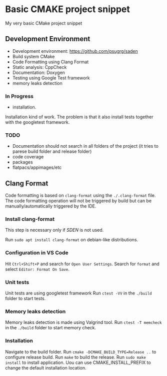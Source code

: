 # Basic CMAKE project snippet
My very basic CMake project snippet

## Development Environment
  - Development environment: https://github.com/psugrg/saden
  - Build system CMake
  - Code Formatting using Clang Format
  - Static analysis: CppCheck
  - Documentation: Doxygen
  - Testing using Google Test framework
  - memory leaks detection
### In Progress
  - installation.

  Installation kind of work. The problem is that it also install tests together with the googletest framework. 
### TODO
  - Documentation should not search in all folders of the project (it tries to parese build folder and release folder)
  - code coverage
  - packages
  - flatpacs/appimages/etc


## Clang Format
Code formatting is based on `clang-format` using the `./.clang-format` file.
The code formatting operation will not be triggered by build but can be manually/automatically triggered by the IDE.

### Install clang-format
This step is necessary only if *SDEN* is not used.

Run `sudo apt install clang-format` on debian-like distributions. 

### Configuration in VS Code
Hit `Ctrl+Shift+P` and search for `Open User Settings`.
Search for `format` and select `Editor: Format On Save`.

### Unit tests
Unit tests are using googletest framework
Run `ctest -VV` in the `./build` folder to start tests.

### Memory leaks detection
Memory leaks detection is made using Valgrind tool. 
Run `ctest -T memcheck` in the `./build` folder to start memory check.

### Installation
Navigate to the build folder. 
Run `cmake -DCMAKE_BUILD_TYPE=Release ..` to configure release build.
Run `make` to build the release. 
Run `sudo make install` to install application. 
Uou can use CMAKE_INSTALL_PREFIX to change the default installation location. 